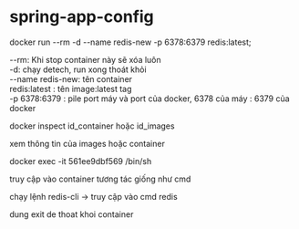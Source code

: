# spring-app-config

docker run --rm -d --name redis-new -p 6378:6379 redis:latest; <br>


--rm: Khi stop container này sẽ xóa luôn <br>
-d: chạy detech, run xong thoát khỏi  <br>
--name redis-new: tên container <br>
redis:latest : tên image:latest tag <br>
-p 6378:6379 : pile port máy và port của docker, 6378 của máy : 6379 của docker <br>

docker inspect id_container hoặc id_images <br>

xem thông tin của images hoặc container <br>


docker exec -it  561ee9dbf569 /bin/sh <br>

truy cập vào container tương tác giống như cmd

chạy lệnh redis-cli -> truy cập vào cmd redis

dung exit de thoat khoi container

